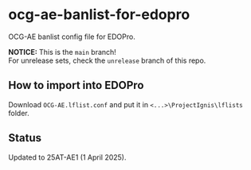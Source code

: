 # ocg-ae-banlist-for-edopro
OCG-AE banlist config file for EDOPro.

**NOTICE:** This is the `main` branch!  
For unrelease sets, check the `unrelease` branch of this repo.

## How to import into EDOPro
Download `OCG-AE.lflist.conf` and put it in `<...>\ProjectIgnis\lflists` folder.

## Status
Updated to 25AT-AE1 (1 April 2025).
